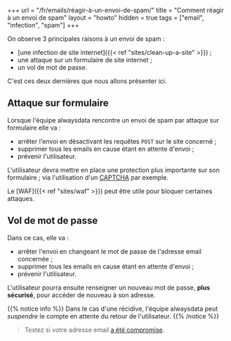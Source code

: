 +++
url = "/fr/emails/réagir-à-un-envoi-de-spam/"
title = "Comment réagir à un envoi de spam"
layout = "howto"
hidden = true
tags = ["email", "infection", "spam"]
+++

On observe 3 principales raisons à un envoi de spam :

- [une infection de site internet]({{< ref "sites/clean-up-a-site" >}}) ;
- une attaque sur un formulaire de site internet ;
- un vol de mot de passe.

C'est ces deux dernières que nous allons présenter ici.

## Attaque sur formulaire
Lorsque l'équipe alwaysdata rencontre un envoi de spam par attaque sur formulaire elle va :

- arrêter l'envoi en désactivant les requêtes `POST` sur le site concerné ;
- supprimer tous les emails en cause étant en attente d'envoi ;
- prévenir l'utilisateur.

L'utilisateur devra mettre en place une protection plus importante sur son formulaire ; via l'utilisation d'un [CAPTCHA](https://fr.wikipedia.org/wiki/CAPTCHA) par exemple.

Le [WAF]({{< ref "sites/waf" >}}) peut être utile pour bloquer certaines attaques.

## Vol de mot de passe
Dans ce cas, elle va :

- arrêter l'envoi en changeant le mot de passe de l'adresse email concernée ;
- supprimer tous les emails en cause étant en attente d'envoi ;
- prévenir l'utilisateur.

L'utilisateur pourra ensuite renseigner un nouveau mot de passe, **plus sécurisé**, pour accéder de nouveau à son adresse.

{{% notice info %}}
Dans le cas d'une récidive, l'équipe alwaysdata peut _suspendre_ le compte en attente du retour de l'utilisateur.
{{% /notice %}}

> Testez si votre adresse email [a été compromise](https://haveibeenpwned.com/).

